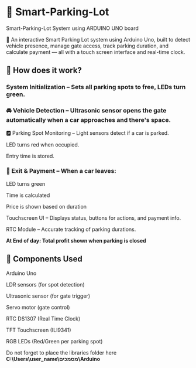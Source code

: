 # 🚗 Smart-Parking-Lot
Smart-Parking-Lot System using ARDUINO UNO board

🚗 An interactive Smart Parking Lot system using Arduino Uno, built to detect vehicle presence, manage gate access, track parking duration, and calculate payment — all with a touch screen interface and real-time clock.

## 🧠 How does it work? 

### System Initialization – Sets all parking spots to free, LEDs turn green.

### 🚘 Vehicle Detection – Ultrasonic sensor opens the gate automatically when a car approaches and there's space.

🅿️ Parking Spot Monitoring – Light sensors detect if a car is parked.

LED turns red when occupied.

Entry time is stored.

### 💸 Exit & Payment – When a car leaves:

LED turns green

Time is calculated

Price is shown based on duration

Touchscreen UI – Displays status, buttons for actions, and payment info.

RTC Module – Accurate tracking of parking durations.

**At End of day: Total profit shown when parking is closed**

## 🔧 Components Used
Arduino Uno

LDR sensors (for spot detection)

Ultrasonic sensor (for gate trigger)

Servo motor (gate control)

RTC DS1307 (Real Time Clock)

TFT Touchscreen (ILI9341)

RGB LEDs (Red/Green per parking spot)

Do not forget to place the libraries folder here **C:\Users\user_name\מסמכים\Arduino**

